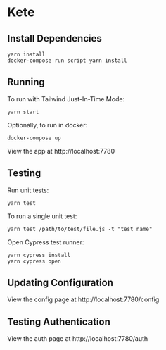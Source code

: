 # Kete

## Install Dependencies

```
yarn install
docker-compose run script yarn install
```

## Running

To run with Tailwind Just-In-Time Mode:
```
yarn start
```

Optionally, to run in docker:
```
docker-compose up
```

View the app at http://localhost:7780

## Testing

Run unit tests:

```
yarn test
```

To run a single unit test:
```
yarn test /path/to/test/file.js -t "test name"
```


Open Cypress test runner:

```
yarn cypress install
yarn cypress open
```

## Updating Configuration
View the config page at http://localhost:7780/config

## Testing Authentication
View the auth page at http://localhost:7780/auth
